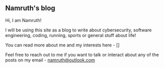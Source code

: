 ## Namruth's blog

Hi, I am Namruth!

I will be using this site as a blog to write about cybersecurity, software engineering, coding, running, sports or general stuff about life!

You can read more about me and my interests here - []

Feel free to reach out to me if you want to talk or interact about any of the posts on my email - namruth@outlook.com
